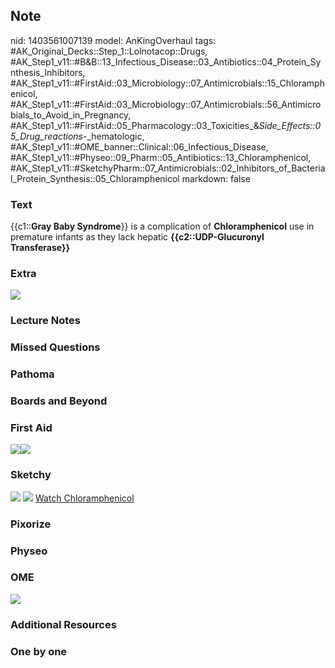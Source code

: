 ## Note
nid: 1403561007139
model: AnKingOverhaul
tags: #AK_Original_Decks::Step_1::Lolnotacop::Drugs, #AK_Step1_v11::#B&B::13_Infectious_Disease::03_Antibiotics::04_Protein_Synthesis_Inhibitors, #AK_Step1_v11::#FirstAid::03_Microbiology::07_Antimicrobials::15_Chloramphenicol, #AK_Step1_v11::#FirstAid::03_Microbiology::07_Antimicrobials::56_Antimicrobials_to_Avoid_in_Pregnancy, #AK_Step1_v11::#FirstAid::05_Pharmacology::03_Toxicities_&_Side_Effects::05_Drug_reactions_-_hematologic, #AK_Step1_v11::#OME_banner::Clinical::06_Infectious_Disease, #AK_Step1_v11::#Physeo::09_Pharm::05_Antibiotics::13_Chloramphenicol, #AK_Step1_v11::#SketchyPharm::07_Antimicrobials::02_Inhibitors_of_Bacterial_Protein_Synthesis::05_Chloramphenicol
markdown: false

### Text
{{c1::<b>Gray Baby Syndrome</b>}} is a complication of
<b>Chloramphenicol</b> use in premature infants as they lack
hepatic <b>{{c2::UDP-Glucuronyl Transferase}}</b>

### Extra
<img src="paste-5939939770770.jpg">

### Lecture Notes


### Missed Questions


### Pathoma


### Boards and Beyond


### First Aid
<img src="paste-321710230339587.jpg"><img src=
"paste-394308062543875.jpg">

### Sketchy
<img src="paste-225537322647553.jpg"> <img src=
"Screen%20Shot%202020-01-28%20at%206.35.56%20PM.png"> <a href=
"https://dashboard.sketchy.com/study/medical/courses/medical-pharmacology/units/medical-pharmacology-antimicrobials/videos/medical-pharmacology-antimicrobials-inhibitors-of-bacterial-protein-synthesis-chloramphenicol?utm_source=anki&utm_medium=partnership&utm_campaign=february_update&utm_content=medical">
Watch Chloramphenicol</a>

### Pixorize


### Physeo


### OME
<div class="ome-widget">
  <a href=
  "https://onlinemeded.org/spa/infectious-disease?ref=anki"><img src="_OME_AnkiFlashcards_Topic_3.png"></a>
</div>

### Additional Resources


### One by one


